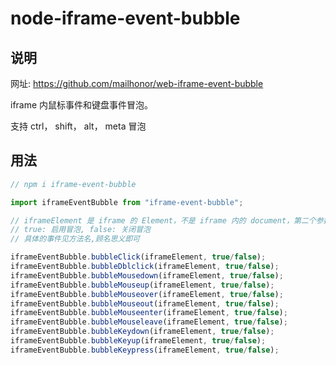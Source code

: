 # node-iframe-event-bubble

## 说明

网址: https://github.com/mailhonor/web-iframe-event-bubble

iframe 内鼠标事件和键盘事件冒泡。

支持 ctrl， shift， alt， meta 冒泡

## 用法

```ts
// npm i iframe-event-bubble

import iframeEventBubble from "iframe-event-bubble";

// iframeElement 是 iframe 的 Element，不是 iframe 内的 document，第二个参数默认是 true
// true: 启用冒泡, false: 关闭冒泡
// 具体的事件见方法名,顾名思义即可

iframeEventBubble.bubbleClick(iframeElement, true/false);
iframeEventBubble.bubbleDblclick(iframeElement, true/false);
iframeEventBubble.bubbleMousedown(iframeElement, true/false);
iframeEventBubble.bubbleMouseup(iframeElement, true/false);
iframeEventBubble.bubbleMouseover(iframeElement, true/false);
iframeEventBubble.bubbleMouseout(iframeElement, true/false);
iframeEventBubble.bubbleMouseenter(iframeElement, true/false);
iframeEventBubble.bubbleMouseleave(iframeElement, true/false);
iframeEventBubble.bubbleKeydown(iframeElement, true/false);
iframeEventBubble.bubbleKeyup(iframeElement, true/false);
iframeEventBubble.bubbleKeypress(iframeElement, true/false);
```